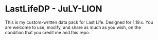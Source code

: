 # LastLifeDP - JuLY-LION

This is my custom-written data pack for Last Life. Designed for 1.19.x.
You are welcome to use, modify, and share as much as you wish, on the condition that you credit me and this repo.
